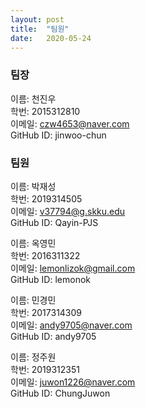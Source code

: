 ```yaml
---
layout: post
title:  "팀원"
date:   2020-05-24
---
```


### 팀장  
이름: 천진우<br>
학번:  2015312810<br>
이메일:  czw4653@naver.com<br>
GitHub ID:  jinwoo-chun<br>
  
### 팀원  
이름: 박재성   
학번: 2019314505  
이메일: v37794@g.skku.edu  
GitHub ID: Qayin-PJS  
  
  
이름: 옥영민   
학번: 2016311322  
이메일: lemonlizok@gmail.com   
GitHub ID: lemonok  
  
이름: 민경민   
학번: 2017314309   
이메일: andy9705@naver.com  
GitHub ID: andy9705  
  
이름: 정주원   
학번: 2019312351   
이메일: juwon1226@naver.com   
GitHub ID: ChungJuwon
